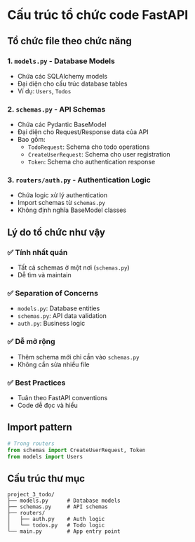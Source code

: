 # Cấu trúc tổ chức code FastAPI

## Tổ chức file theo chức năng

### 1. `models.py` - Database Models
- Chứa các SQLAlchemy models
- Đại diện cho cấu trúc database tables
- Ví dụ: `Users`, `Todos`

### 2. `schemas.py` - API Schemas  
- Chứa các Pydantic BaseModel
- Đại diện cho Request/Response data của API
- Bao gồm:
  - `TodoRequest`: Schema cho todo operations
  - `CreateUserRequest`: Schema cho user registration
  - `Token`: Schema cho authentication response

### 3. `routers/auth.py` - Authentication Logic
- Chứa logic xử lý authentication
- Import schemas từ `schemas.py`
- Không định nghĩa BaseModel classes

## Lý do tổ chức như vậy

### ✅ **Tính nhất quán**
- Tất cả schemas ở một nơi (`schemas.py`)
- Dễ tìm và maintain

### ✅ **Separation of Concerns**
- `models.py`: Database entities
- `schemas.py`: API data validation
- `auth.py`: Business logic

### ✅ **Dễ mở rộng**
- Thêm schema mới chỉ cần vào `schemas.py`
- Không cần sửa nhiều file

### ✅ **Best Practices**
- Tuân theo FastAPI conventions
- Code dễ đọc và hiểu

## Import pattern
```python
# Trong routers
from schemas import CreateUserRequest, Token
from models import Users
```

## Cấu trúc thư mục
```
project_3_todo/
├── models.py      # Database models
├── schemas.py     # API schemas  
├── routers/
│   ├── auth.py    # Auth logic
│   └── todos.py   # Todo logic
└── main.py        # App entry point
``` 